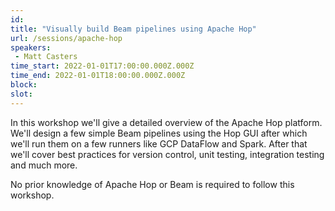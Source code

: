 ```yaml
---
id: 
title: "Visually build Beam pipelines using Apache Hop"
url: /sessions/apache-hop
speakers:
 - Matt Casters
time_start: 2022-01-01T17:00:00.000Z.000Z
time_end: 2022-01-01T18:00:00.000Z.000Z
block: 
slot: 
---
```


In this workshop we'll give a detailed overview of the Apache Hop platform.  We'll design a few simple Beam pipelines using the Hop GUI after which we'll run them on a few runners like GCP DataFlow and Spark.  After that we'll cover best practices for version control, unit testing, integration testing and much more.

No prior knowledge of Apache Hop or Beam is required to follow this workshop.